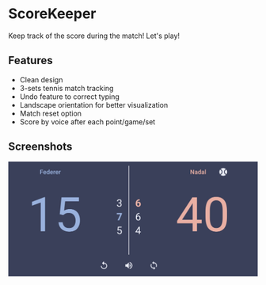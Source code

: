 # ScoreKeeper

Keep track of the score during the match! Let's play!

## Features
* Clean design
* 3-sets tennis match tracking
* Undo feature to correct typing
* Landscape orientation for better visualization
* Match reset option
* Score by voice after each point/game/set

## Screenshots
![Screenshot](Screenshot_ScoreKeeper.jpg)
